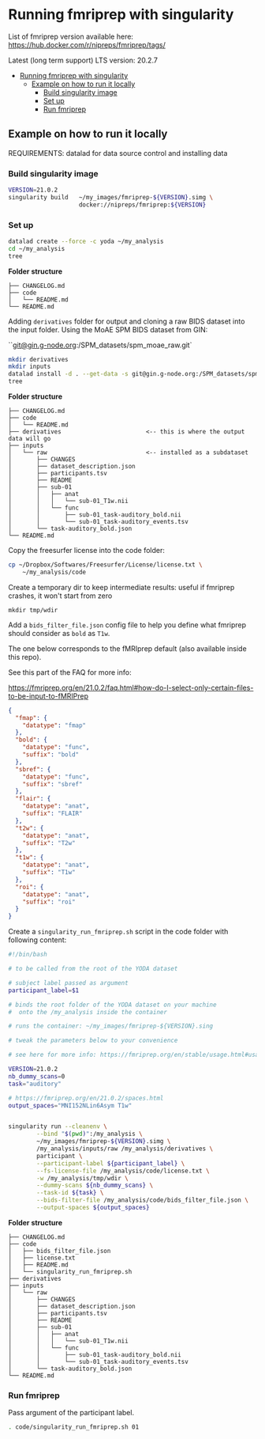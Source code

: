 # Running fmriprep with singularity

List of fmriprep version available here:
https://hub.docker.com/r/nipreps/fmriprep/tags/

Latest (long term support) LTS version: 20.2.7

- [Running fmriprep with singularity](#running-fmriprep-with-singularity)
  - [Example on how to run it locally](#example-on-how-to-run-it-locally)
    - [Build singularity image](#build-singularity-image)
    - [Set up](#set-up)
    - [Run fmriprep](#run-fmriprep)

## Example on how to run it locally

REQUIREMENTS: datalad for data source control and installing data

### Build singularity image

```bash
VERSION=21.0.2
singularity build   ~/my_images/fmriprep-${VERSION}.simg \
                    docker://nipreps/fmriprep:${VERSION}
```

### Set up

```bash
datalad create --force -c yoda ~/my_analysis
cd ~/my_analysis
tree
```

**Folder structure**

```
├── CHANGELOG.md
├── code
│   └── README.md
└── README.md
```

Adding `derivatives` folder for output and cloning a raw BIDS dataset into the
input folder. Using the MoAE SPM BIDS dataset from GIN:

``git@gin.g-node.org:/SPM_datasets/spm_moae_raw.git`

```bash
mkdir derivatives
mkdir inputs
datalad install -d . --get-data -s git@gin.g-node.org:/SPM_datasets/spm_moae_raw.git inputs/raw
tree
```

**Folder structure**

```text
├── CHANGELOG.md
├── code
│   └── README.md
├── derivatives                        <-- this is where the output data will go
├── inputs
│   └── raw                            <-- installed as a subdataset
│       ├── CHANGES
│       ├── dataset_description.json
│       ├── participants.tsv
│       ├── README
│       ├── sub-01
│       │   ├── anat
│       │   │   └── sub-01_T1w.nii
│       │   └── func
│       │       ├── sub-01_task-auditory_bold.nii
│       │       └── sub-01_task-auditory_events.tsv
│       └── task-auditory_bold.json
└── README.md
```

Copy the freesurfer license into the code folder:

```bash
cp ~/Dropbox/Softwares/Freesurfer/License/license.txt \
	~/my_analysis/code
```

Create a temporary dir to keep intermediate results: useful if fmriprep crashes,
it won't start from zero

```
mkdir tmp/wdir
```

Add a `bids_filter_file.json` config file to help you define what fmriprep
should consider as `bold` as `T1w`.

The one below corresponds to the fMRIprep default (also available inside this
repo).

See this part of the FAQ for more info:

https://fmriprep.org/en/21.0.2/faq.html#how-do-I-select-only-certain-files-to-be-input-to-fMRIPrep

```JSON
{
  "fmap": {
    "datatype": "fmap"
  },
  "bold": {
    "datatype": "func",
    "suffix": "bold"
  },
  "sbref": {
    "datatype": "func",
    "suffix": "sbref"
  },
  "flair": {
    "datatype": "anat",
    "suffix": "FLAIR"
  },
  "t2w": {
    "datatype": "anat",
    "suffix": "T2w"
  },
  "t1w": {
    "datatype": "anat",
    "suffix": "T1w"
  },
  "roi": {
    "datatype": "anat",
    "suffix": "roi"
  }
}
```

Create a `singularity_run_fmriprep.sh` script in the code folder with following
content:

```bash
#!/bin/bash

# to be called from the root of the YODA dataset

# subject label passed as argument
participant_label=$1

# binds the root folder of the YODA dataset on your machine
#  onto the /my_analysis inside the container

# runs the container: ~/my_images/fmriprep-${VERSION}.sing

# tweak the parameters below to your convenience

# see here for more info: https://fmriprep.org/en/stable/usage.html#usage-notes

VERSION=21.0.2
nb_dummy_scans=0
task="auditory"

# https://fmriprep.org/en/21.0.2/spaces.html
output_spaces="MNI152NLin6Asym T1w"


singularity run --cleanenv \
        --bind "$(pwd)":/my_analysis \
        ~/my_images/fmriprep-${VERSION}.simg \
        /my_analysis/inputs/raw /my_analysis/derivatives \
        participant \
        --participant-label ${participant_label} \
        --fs-license-file /my_analysis/code/license.txt \
        -w /my_analysis/tmp/wdir \
        --dummy-scans ${nb_dummy_scans} \
        --task-id ${task} \
        --bids-filter-file /my_analysis/code/bids_filter_file.json \
        --output-spaces ${output_spaces}
```

**Folder structure**

```text
├── CHANGELOG.md
├── code
│   ├── bids_filter_file.json
│   ├── license.txt
│   ├── README.md
│   └── singularity_run_fmriprep.sh
├── derivatives
├── inputs
│   └── raw
│       ├── CHANGES
│       ├── dataset_description.json
│       ├── participants.tsv
│       ├── README
│       ├── sub-01
│       │   ├── anat
│       │   │   └── sub-01_T1w.nii
│       │   └── func
│       │       ├── sub-01_task-auditory_bold.nii
│       │       └── sub-01_task-auditory_events.tsv
│       └── task-auditory_bold.json
└── README.md
```

### Run fmriprep

Pass argument of the participant label.

```bash
. code/singularity_run_fmriprep.sh 01
```

<!--

```bash
#!/bin/bash
#-------------------------------------------
#SBATCH -J fmriprep
#SBATCH --account=def-flepore
#SBATCH --time=3:00:00
#SBATCH -n 1
#SBATCH --cpus-per-task=4
#SBATCH --mem-per-cpu=8G
#SBATCH --mail-user=michele.maclean@umontreal.ca
#SBATCH --mail-type=BEGIN
#SBATCH --mail-type=END
#SBATCH --mail-type=FAIL
#SBATCH --mail-type=REQUEUE
#SBATCH --mail-type=ALL
# ------------------------------------------

source ~/venv_datalad/bin/activate
module load git-annex/8.20200810
module load freesurfer/5.3.0
module load singularity/3.8

cd
# run the fmriprep job with singularity
singularity run --cleanenv /home/mmaclean/projects/def-flepore/mmaclean/parallel_analysis/containers/images/bids/bids-fmriprep--21.0.1.sing /home/mmaclean/projects/def-flepore/mmaclean/CVI-raw /home/mmaclean/projects/def-flepore/mmaclean/preprocessing participant --participant-label CTL17 --fs-license-file /home/mmaclean/projects/def-flepore/mmaclean/license/freesurfer.txt --skip_bids_validation --notrack
``` -->
